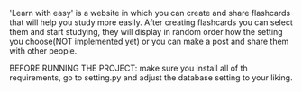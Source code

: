 'Learn with easy' is a website in which you can create and share flashcards that will help you study more easily. After creating flashcards you can select them and start studying, they will display in random order how the setting you choose(NOT implemented yet) or you can make a post and share them with other people.

BEFORE RUNNING THE PROJECT:
make sure you install all of th requirements, go to setting.py and adjust the database setting to your liking.